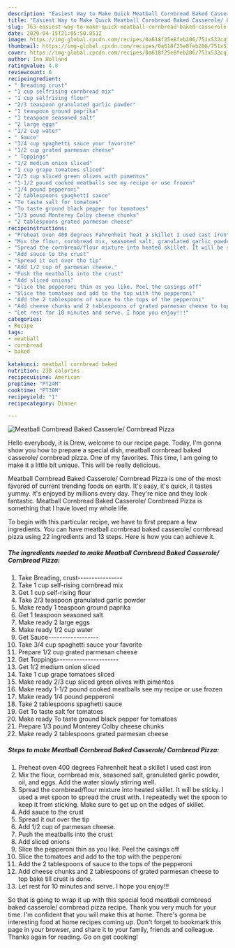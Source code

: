 ```yaml
---
description: "Easiest Way to Make Quick Meatball Cornbread Baked Casserole/ Cornbread Pizza"
title: "Easiest Way to Make Quick Meatball Cornbread Baked Casserole/ Cornbread Pizza"
slug: 763-easiest-way-to-make-quick-meatball-cornbread-baked-casserole-cornbread-pizza
date: 2020-04-15T21:05:50.851Z
image: https://img-global.cpcdn.com/recipes/0a618f25e8feb206/751x532cq70/meatball-cornbread-baked-casserole-cornbread-pizza-recipe-main-photo.jpg
thumbnail: https://img-global.cpcdn.com/recipes/0a618f25e8feb206/751x532cq70/meatball-cornbread-baked-casserole-cornbread-pizza-recipe-main-photo.jpg
cover: https://img-global.cpcdn.com/recipes/0a618f25e8feb206/751x532cq70/meatball-cornbread-baked-casserole-cornbread-pizza-recipe-main-photo.jpg
author: Ina Holland
ratingvalue: 4.8
reviewcount: 6
recipeingredient:
- " Breading crust"
- "1 cup selfrising cornbread mix"
- "1 cup selfrising flour"
- "2/3 teaspoon granulated garlic powder"
- "1 teaspoon ground paprika"
- "1 teaspoon seasoned salt"
- "2 large eggs"
- "1/2 cup water"
- " Sauce"
- "3/4 cup spaghetti sauce your favorite"
- "1/2 cup grated parmesan cheese"
- " Toppings"
- "1/2 medium onion sliced"
- "1 cup grape tomatoes sliced"
- "2/3 cup sliced green olives with pimentos"
- "1-1/2 pound cooked meatballs see my recipe or use frozen"
- "1/4 pound pepperoni"
- "2 tablespoons spaghetti sauce"
- "To taste salt for tomatoes"
- "To taste ground black pepper for tomatoes"
- "1/3 pound Monterey Colby cheese chunks"
- "2 tablespoons grated parmesan cheese"
recipeinstructions:
- "Preheat oven 400 degrees Fahrenheit heat a skillet I used cast iron"
- "Mix the flour, cornbread mix, seasoned salt, granulated garlic powder, oil, and eggs. Add the water slowly stirring well."
- "Spread the cornbread/flour mixture into heated skillet. It will be sticky. I used a wet spoon to spread the crust with. I repeatedly wet the spoon to keep it from sticking. Make sure to get up on the edges of skillet."
- "Add sauce to the crust"
- "Spread it out over the tip"
- "Add 1/2 cup of parmesan cheese."
- "Push the meatballs into the crust"
- "Add sliced onions"
- "Slice the pepperoni thin as you like. Peel the casings off"
- "Slice the tomatoes and add to the top with the pepperoni"
- "Add the 2 tablespoons of sauce to the tops of the pepperoni"
- "Add cheese chunks and 2 tablespoons of grated parmesan cheese to top bake till crust is done."
- "Let rest for 10 minutes and serve. I hope you enjoy!!!"
categories:
- Recipe
tags:
- meatball
- cornbread
- baked

katakunci: meatball cornbread baked 
nutrition: 238 calories
recipecuisine: American
preptime: "PT24M"
cooktime: "PT30M"
recipeyield: "1"
recipecategory: Dinner

---
```



![Meatball Cornbread Baked Casserole/ Cornbread Pizza](https://img-global.cpcdn.com/recipes/0a618f25e8feb206/751x532cq70/meatball-cornbread-baked-casserole-cornbread-pizza-recipe-main-photo.jpg)

Hello everybody, it is Drew, welcome to our recipe page. Today, I'm gonna show you how to prepare a special dish, meatball cornbread baked casserole/ cornbread pizza. One of my favorites. This time, I am going to make it a little bit unique. This will be really delicious.



Meatball Cornbread Baked Casserole/ Cornbread Pizza is one of the most favored of current trending foods on earth. It's easy, it's quick, it tastes yummy. It's enjoyed by millions every day. They're nice and they look fantastic. Meatball Cornbread Baked Casserole/ Cornbread Pizza is something that I have loved my whole life.


To begin with this particular recipe, we have to first prepare a few ingredients. You can have meatball cornbread baked casserole/ cornbread pizza using 22 ingredients and 13 steps. Here is how you can achieve it.

<!--inarticleads1-->

##### The ingredients needed to make Meatball Cornbread Baked Casserole/ Cornbread Pizza:

1. Take  Breading, crust----------------
1. Take 1 cup self-rising cornbread mix
1. Get 1 cup self-rising flour
1. Take 2/3 teaspoon granulated garlic powder
1. Make ready 1 teaspoon ground paprika
1. Get 1 teaspoon seasoned salt
1. Make ready 2 large eggs
1. Make ready 1/2 cup water
1. Get  Sauce------------------
1. Take 3/4 cup spaghetti sauce your favorite
1. Prepare 1/2 cup grated parmesan cheese
1. Get  Toppings----------------------
1. Get 1/2 medium onion sliced
1. Take 1 cup grape tomatoes sliced
1. Make ready 2/3 cup sliced green olives with pimentos
1. Make ready 1-1/2 pound cooked meatballs see my recipe or use frozen
1. Make ready 1/4 pound pepperoni
1. Take 2 tablespoons spaghetti sauce
1. Get To taste salt for tomatoes
1. Make ready To taste ground black pepper for tomatoes
1. Prepare 1/3 pound Monterey Colby cheese chunks
1. Make ready 2 tablespoons grated parmesan cheese




<!--inarticleads2-->

##### Steps to make Meatball Cornbread Baked Casserole/ Cornbread Pizza:

1. Preheat oven 400 degrees Fahrenheit heat a skillet I used cast iron
1. Mix the flour, cornbread mix, seasoned salt, granulated garlic powder, oil, and eggs. Add the water slowly stirring well.
1. Spread the cornbread/flour mixture into heated skillet. It will be sticky. I used a wet spoon to spread the crust with. I repeatedly wet the spoon to keep it from sticking. Make sure to get up on the edges of skillet.
1. Add sauce to the crust
1. Spread it out over the tip
1. Add 1/2 cup of parmesan cheese.
1. Push the meatballs into the crust
1. Add sliced onions
1. Slice the pepperoni thin as you like. Peel the casings off
1. Slice the tomatoes and add to the top with the pepperoni
1. Add the 2 tablespoons of sauce to the tops of the pepperoni
1. Add cheese chunks and 2 tablespoons of grated parmesan cheese to top bake till crust is done.
1. Let rest for 10 minutes and serve. I hope you enjoy!!!




So that is going to wrap it up with this special food meatball cornbread baked casserole/ cornbread pizza recipe. Thank you very much for your time. I'm confident that you will make this at home. There's gonna be interesting food at home recipes coming up. Don't forget to bookmark this page in your browser, and share it to your family, friends and colleague. Thanks again for reading. Go on get cooking!
